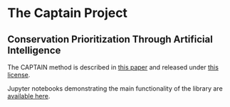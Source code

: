 # The Captain Project
## Conservation Prioritization Through Artificial Intelligence

The CAPTAIN method is described in [this paper](https://www.nature.com/articles/s41893-022-00851-6) and released under [this license](https://github.com/captain-project/captain-project/blob/main/CAPTAIN-License.pdf).

Jupyter notebooks demonstrating the main functionality of the library are [available here](https://github.com/captain-project/notebooks). 
